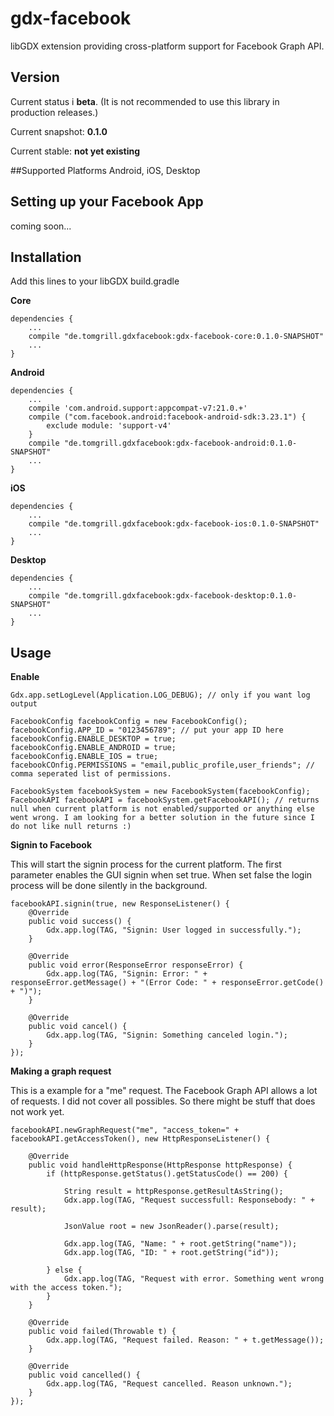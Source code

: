 # gdx-facebook
libGDX extension providing cross-platform support for Facebook Graph API.

## Version
Current status i **beta**. (It is not recommended to use this library in production releases.)

Current snapshot: **0.1.0**

Current stable: **not yet existing**

##Supported Platforms
Android, iOS, Desktop

## Setting up your Facebook App
coming soon...

## Installation
Add this lines to your libGDX build.gradle

**Core**
```
dependencies {
    ...
    compile "de.tomgrill.gdxfacebook:gdx-facebook-core:0.1.0-SNAPSHOT"
    ...
}
```

**Android**
```
dependencies {
    ...
    compile 'com.android.support:appcompat-v7:21.0.+'
    compile ("com.facebook.android:facebook-android-sdk:3.23.1") {
	    exclude module: 'support-v4'
    }
    compile "de.tomgrill.gdxfacebook:gdx-facebook-android:0.1.0-SNAPSHOT"
    ...
}
```

**iOS**
```
dependencies {
    ...
    compile "de.tomgrill.gdxfacebook:gdx-facebook-ios:0.1.0-SNAPSHOT"
    ...
}
```

**Desktop**
```
dependencies {
    ...
    compile "de.tomgrill.gdxfacebook:gdx-facebook-desktop:0.1.0-SNAPSHOT"
    ...
}
```

## Usage
**Enable**
```
Gdx.app.setLogLevel(Application.LOG_DEBUG); // only if you want log output

FacebookConfig facebookConfig = new FacebookConfig();
facebookConfig.APP_ID = "0123456789"; // put your app ID here
facebookConfig.ENABLE_DESKTOP = true;
facebookConfig.ENABLE_ANDROID = true;
facebookConfig.ENABLE_IOS = true;
facebookCOnfig.PERMISSIONS = "email,public_profile,user_friends"; // comma seperated list of permissions.

FacebookSystem facebookSystem = new FacebookSystem(facebookConfig);
FacebookAPI facebookAPI = facebookSystem.getFacebookAPI(); // returns null when current platform is not enabled/supported or anything else went wrong. I am looking for a better solution in the future since I do not like null returns :)
```

**Signin to Facebook**

This will start the signin process for the current platform. 
The first parameter enables the GUI signin when set true. 
When set false the login process will be done silently in the background. 

```
facebookAPI.signin(true, new ResponseListener() {
	@Override
	public void success() {
		Gdx.app.log(TAG, "Signin: User logged in successfully.");
	}

	@Override
	public void error(ResponseError responseError) {
		Gdx.app.log(TAG, "Signin: Error: " + responseError.getMessage() + "(Error Code: " + responseError.getCode() + ")");
	}

	@Override
	public void cancel() {
		Gdx.app.log(TAG, "Signin: Something canceled login.");
	}
});
```

**Making a graph request**

This is a example for a "me" request. The Facebook Graph API allows a lot of requests. I did not cover all possibles. So there might be stuff that does not work yet.
```
facebookAPI.newGraphRequest("me", "access_token=" + facebookAPI.getAccessToken(), new HttpResponseListener() {

	@Override
	public void handleHttpResponse(HttpResponse httpResponse) {
		if (httpResponse.getStatus().getStatusCode() == 200) {

			String result = httpResponse.getResultAsString();
			Gdx.app.log(TAG, "Request successfull: Responsebody: " + result);
			
			JsonValue root = new JsonReader().parse(result);

			Gdx.app.log(TAG, "Name: " + root.getString("name"));
			Gdx.app.log(TAG, "ID: " + root.getString("id"));

		} else {
			Gdx.app.log(TAG, "Request with error. Something went wrong with the access token.");
		}
	}

	@Override
	public void failed(Throwable t) {
		Gdx.app.log(TAG, "Request failed. Reason: " + t.getMessage());
	}

	@Override
	public void cancelled() {
		Gdx.app.log(TAG, "Request cancelled. Reason unknown.");
	}
});
```


